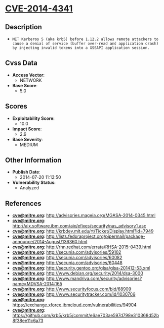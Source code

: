 
# [CVE-2014-4341](https://cve.mitre.org/cgi-bin/cvename.cgi?name=CVE-2014-4341)

## Description

- `MIT Kerberos 5 (aka krb5) before 1.12.2 allows remote attackers to cause a denial of service (buffer over-read and application crash) by injecting invalid tokens into a GSSAPI application session.`

## Cvss Data

- **Access Vector**:
  - NETWORK
- **Base Score**:
  - 5.0

## Scores

- **Exploitability Score**:
  - 10.0
- **Impact Score**:
  - 2.9
- **Base Severity**:
  - MEDIUM

## Other Information

- **Publish Date**:
  - 2014-07-20 11:12:50
- **Vulnerability Status**:
  - Analyzed

## References

- **cve@mitre.org**: http://advisories.mageia.org/MGASA-2014-0345.html
- **cve@mitre.org**: http://aix.software.ibm.com/aix/efixes/security/nas_advisory1.asc
- **cve@mitre.org**: http://krbdev.mit.edu/rt/Ticket/Display.html?id=7949
- **cve@mitre.org**: http://lists.fedoraproject.org/pipermail/package-announce/2014-August/136360.html
- **cve@mitre.org**: http://rhn.redhat.com/errata/RHSA-2015-0439.html
- **cve@mitre.org**: http://secunia.com/advisories/59102
- **cve@mitre.org**: http://secunia.com/advisories/60082
- **cve@mitre.org**: http://secunia.com/advisories/60448
- **cve@mitre.org**: http://security.gentoo.org/glsa/glsa-201412-53.xml
- **cve@mitre.org**: http://www.debian.org/security/2014/dsa-3000
- **cve@mitre.org**: http://www.mandriva.com/security/advisories?name=MDVSA-2014:165
- **cve@mitre.org**: http://www.securityfocus.com/bid/68909
- **cve@mitre.org**: http://www.securitytracker.com/id/1030706
- **cve@mitre.org**: https://exchange.xforce.ibmcloud.com/vulnerabilities/94904
- **cve@mitre.org**: https://github.com/krb5/krb5/commit/e6ae703ae597d798e310368d52b8f38ee11c6a73
